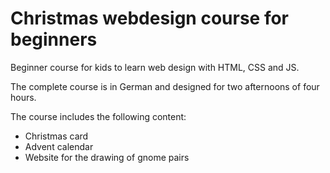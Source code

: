 # Christmas webdesign course for beginners
Beginner course for kids to learn web design with HTML, CSS and JS.

The complete course is in German and designed for two afternoons of four hours.

The course includes the following content:
* Christmas card
* Advent calendar
* Website for the drawing of gnome pairs
